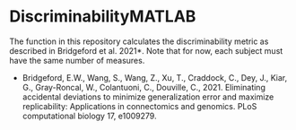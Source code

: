 # DiscriminabilityMATLAB
The function in this repository calculates the discriminability metric as described in Bridgeford et al. 2021*. Note that for now, each subject must have the same number of measures.

* Bridgeford, E.W., Wang, S., Wang, Z., Xu, T., Craddock, C., Dey, J., Kiar, G., Gray-Roncal, W., Colantuoni, C., Douville, C., 2021. Eliminating accidental deviations to minimize generalization error and maximize replicability: Applications in connectomics and genomics. PLoS computational biology 17, e1009279.
